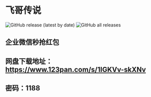 # 飞哥传说
<img alt="GitHub release (latest by date)" src="https://img.shields.io/github/v/release/Xposed-Modules-Repo/com.hello.world">   <img alt="GitHub all releases" src="https://img.shields.io/github/downloads/Xposed-Modules-Repo/com.hello.world/total">
## 企业微信秒抢红包
## 网盘下载地址：https://www.123pan.com/s/1IGKVv-skXNv
## 密码：1188